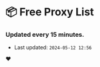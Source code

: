 # :package: Free Proxy List
### Updated every 15 minutes.

- Last updated: `2024-05-12 12:56`

:heart:
